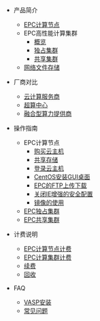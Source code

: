 
* 产品简介
   * [EPC计算节点](/epc/whatisepc.md)
   * EPC高性能计算集群
     * [概览](/epc/instroduction.md)
     * [独占集群](/epc/EPC30/instroduction.md)
     * [共享集群](/epc/epc_cluster/guide.md)
   * [网络文件存储](/epc/smb.md)

* 厂商对比
   * [云计算服务商](/epc/compareToCloud.md)
   * [超算中心](/epc/compareToHpcCenter.md)
   * [融合型算力提供商](/epc/compareToMixed.md)
   
* 操作指南
   *  EPC计算节点
      * [购买云主机](/epc/manual/buy.md)
      * [共享存储](/epc/manual/share.md)
      * [登录云主机](/epc/manual/login.md)
      * [CentOS安装GUI桌面](/epc/manual/GUI.md)
      * [EPC的FTP上传下载](/epc/manual/FTP.md)
      * [关闭IE增强的安全配置](/epc/manual/IE.md)
      * [镜像的使用](/epc/manual/mirror.md)
   *  [EPC独占集群](/epc/EPC30/manual.md)
   *  [EPC共享集群](/epc/epc_cluster/introduction.md)
* 计费说明
     * [EPC计算节点计费](/epc/charge/EPC_charge.md)
     * [EPC计算集群计费](/epc/charge/EPC-Cluster_charge.md)
     * [续费](/epc/charge/renew.md)
     * [回收](/epc/charge/recycle.md)

* FAQ
   * [VASP安装](/epc/vasp.md)
   * [常见问题](/epc/adaption.md)


     
